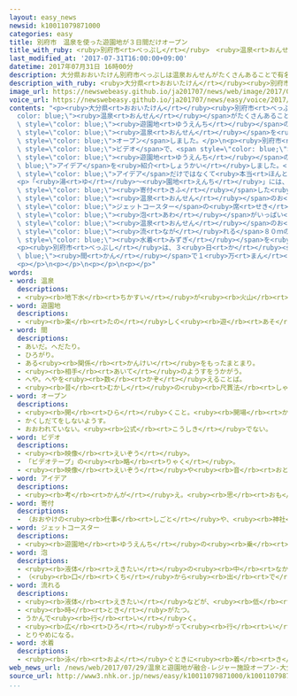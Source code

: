 ```yaml
---
layout: easy_news
newsid: k10011079871000
categories: easy
title: 別府市　温泉を使った遊園地が３日間だけオープン
title_with_ruby: <ruby>別府市<rt>べっぷし</rt></ruby>　<ruby>温泉<rt>おんせん</rt></ruby>を<ruby>使<rt>つか</rt></ruby>った<ruby>遊園地<rt>ゆうえんち</rt></ruby>が３<ruby>日<rt>か</rt></ruby><ruby>間<rt>かん</rt></ruby>だけオープン
last_modified_at: '2017-07-31T16:00:00+09:00'
datetime: 2017年07月31日 16時00分
description: 大分県おおいたけん別府市べっぷしは温泉おんせんがたくさんあることで有名ゆうめいです。
description_with_ruby: <ruby>大分県<rt>おおいたけん</rt></ruby><ruby>別府市<rt>べっぷし</rt></ruby>は<ruby>温泉<rt>おんせん</rt></ruby>がたくさんあることで<ruby>有名<rt>ゆうめい</rt></ruby>です。
image_url: https://newswebeasy.github.io/ja201707/news/web/image/2017/07/31/k10011079871000.jpg
voice_url: https://newswebeasy.github.io/ja201707/news/easy/voice/2017/07/31/k10011079871000.mp3
contents: "<p><ruby>大分県<rt>おおいたけん</rt></ruby><ruby>別府市<rt>べっぷし</rt></ruby>は<span style=\"\
  color: blue;\"><ruby>温泉<rt>おんせん</rt></ruby></span>がたくさんあることで<ruby>有名<rt>ゆうめい</rt></ruby>です。<ruby>別府市<rt>べっぷし</rt></ruby>にある<span\
  \ style=\"color: blue;\"><ruby>遊園地<rt>ゆうえんち</rt></ruby></span>の<ruby>中<rt>なか</rt></ruby>に、７<ruby>月<rt>がつ</rt></ruby>２９<ruby>日<rt>にち</rt></ruby>〜３１<ruby>日<rt>にち</rt></ruby>、<span\
  \ style=\"color: blue;\"><ruby>温泉<rt>おんせん</rt></ruby></span>を<ruby>使<rt>つか</rt></ruby>った<ruby>乗<rt>の</rt></ruby>り<ruby>物<rt>もの</rt></ruby>などを<ruby>楽<rt>たの</rt></ruby>しむことができる「<ruby>湯<rt>ゆ</rt></ruby>～<ruby>園地<rt>えんち</rt></ruby>」が<span\
  \ style=\"color: blue;\">オープン</span>しました。</p>\n<p><ruby>別府市<rt>べっぷし</rt></ruby>は、<ruby>市<rt>し</rt></ruby>のよさを<ruby>知<rt>し</rt></ruby>ってもらうための<span\
  \ style=\"color: blue;\">ビデオ</span>で、<span style=\"color: blue;\"><ruby>温泉<rt>おんせん</rt></ruby></span>を<ruby>使<rt>つか</rt></ruby>った<span\
  \ style=\"color: blue;\"><ruby>遊園地<rt>ゆうえんち</rt></ruby></span>の<span style=\"color:\
  \ blue;\">アイデア</span>を<ruby>紹介<rt>しょうかい</rt></ruby>しました。<ruby>別府市<rt>べっぷし</rt></ruby>は、<span\
  \ style=\"color: blue;\">アイデア</span>だけではなくて<ruby>本当<rt>ほんとう</rt></ruby>につくってみたいと<ruby>考<rt>かんが</rt></ruby>えました。そして、インターネットでみんなからお<ruby>金<rt>かね</rt></ruby>を<ruby>集<rt>あつ</rt></ruby>めて「<ruby>湯<rt>ゆ</rt></ruby>～<ruby>園地<rt>えんち</rt></ruby>」をつくりました。</p>\n\
  <p>「<ruby>湯<rt>ゆ</rt></ruby>～<ruby>園地<rt>えんち</rt></ruby>」には、お<ruby>金<rt>かね</rt></ruby>を<span\
  \ style=\"color: blue;\"><ruby>寄付<rt>きふ</rt></ruby></span>した<ruby>人<rt>ひと</rt></ruby>だけ<ruby>入<rt>はい</rt></ruby>ることができます。<span\
  \ style=\"color: blue;\"><ruby>温泉<rt>おんせん</rt></ruby></span>のお<ruby>湯<rt>ゆ</rt></ruby>を<ruby>使<rt>つか</rt></ruby>った１２の<ruby>乗<rt>の</rt></ruby>り<ruby>物<rt>もの</rt></ruby>などがあります。<span\
  \ style=\"color: blue;\">ジェットコースター</span>の<ruby>席<rt>せき</rt></ruby>の<ruby>中<rt>なか</rt></ruby>には、<span\
  \ style=\"color: blue;\"><ruby>泡<rt>あわ</rt></ruby></span>がいっぱい<ruby>入<rt>はい</rt></ruby>っています。<span\
  \ style=\"color: blue;\"><ruby>温泉<rt>おんせん</rt></ruby></span>のお<ruby>湯<rt>ゆ</rt></ruby>が<span\
  \ style=\"color: blue;\"><ruby>流<rt>なが</rt></ruby>れる</span>８０ｍの<ruby>滑<rt>すべ</rt></ruby>り<ruby>台<rt>だい</rt></ruby>では、<span\
  \ style=\"color: blue;\"><ruby>水着<rt>みずぎ</rt></ruby></span>を<ruby>着<rt>き</rt></ruby>た<ruby>子<rt>こ</rt></ruby>どもたちが<ruby>大<rt>おお</rt></ruby>きな<ruby>声<rt>こえ</rt></ruby>を<ruby>出<rt>だ</rt></ruby>しながら<ruby>滑<rt>すべ</rt></ruby>っていました。</p>\n\
  <p><ruby>別府市<rt>べっぷし</rt></ruby>は、３<ruby>日<rt>か</rt></ruby><span style=\"color:\
  \ blue;\"><ruby>間<rt>かん</rt></ruby></span>で１<ruby>万<rt>まん</rt></ruby>２０００<ruby>人<rt>にん</rt></ruby>ぐらいの<ruby>人<rt>ひと</rt></ruby>が<ruby>来<rt>く</rt></ruby>ると<ruby>考<rt>かんが</rt></ruby>えています。</p>\n\
  <p></p>\n<p></p>\n<p></p>\n<p></p>"
words:
- word: 温泉
  descriptions:
  - <ruby><rb>地下水</rb><rt>ちかすい</rt></ruby>が<ruby><rb>火山</rb><rt>かざん</rt></ruby>などの<ruby><rb>熱</rb><rt>ねつ</rt></ruby>で<ruby><rb>温</rb><rt>あたた</rt></ruby>められて、<ruby><rb>地下</rb><rt>ちか</rt></ruby>からわき<ruby><rb>出</rb><rt>だ</rt></ruby>す<ruby><rb>湯</rb><rt>ゆ</rt></ruby>。いろいろな<ruby><rb>成分</rb><rt>せいぶん</rt></ruby>がとけていて<ruby><rb>病気</rb><rt>びょうき</rt></ruby>に<ruby><rb>効</rb><rt>き</rt></ruby>く。また、その<ruby><rb>湯</rb><rt>ゆ</rt></ruby>の<ruby><rb>出</rb><rt>で</rt></ruby>る<ruby><rb>場所</rb><rt>ばしょ</rt></ruby>。
- word: 遊園地
  descriptions:
  - <ruby><rb>楽</rb><rt>たの</rt></ruby>しく<ruby><rb>遊</rb><rt>あそ</rt></ruby>べるように、<ruby><rb>遊</rb><rt>あそ</rt></ruby>び<ruby><rb>道具</rb><rt>どうぐ</rt></ruby>などが<ruby><rb>備</rb><rt>そな</rt></ruby>えてある<ruby><rb>所</rb><rt>ところ</rt></ruby>。
- word: 間
  descriptions:
  - あいだ。へだたり。
  - ひろがり。
  - ある<ruby><rb>関係</rb><rt>かんけい</rt></ruby>をもったまとまり。
  - <ruby><rb>相手</rb><rt>あいて</rt></ruby>のようすをうかがう。
  - へや。へやを<ruby><rb>数</rb><rt>かぞ</rt></ruby>えることば。
  - <ruby><rb>昔</rb><rt>むかし</rt></ruby>の<ruby><rb>尺貫法</rb><rt>しゃっかんほう</rt></ruby>で、<ruby><rb>長</rb><rt>なが</rt></ruby>さの<ruby><rb>単位</rb><rt>たんい</rt></ruby>の<ruby><rb>一</rb><rt>ひと</rt></ruby>つ。<ruby><rb>一間</rb><rt>いっけん</rt></ruby>は<ruby><rb>約</rb><rt>やく</rt></ruby>一・八メートル。
- word: オープン
  descriptions:
  - <ruby><rb>開</rb><rt>ひら</rt></ruby>くこと。<ruby><rb>開場</rb><rt>かいじょう</rt></ruby>。
  - かくしだてをしないようす。
  - おおわれていない。<ruby><rb>公式</rb><rt>こうしき</rt></ruby>でない。
- word: ビデオ
  descriptions:
  - <ruby><rb>映像</rb><rt>えいぞう</rt></ruby>。
  - 「ビデオテープ」の<ruby><rb>略</rb><rt>りゃく</rt></ruby>。
  - <ruby><rb>映像</rb><rt>えいぞう</rt></ruby>や<ruby><rb>音</rb><rt>おと</rt></ruby>を、<ruby><rb>磁気</rb><rt>じき</rt></ruby>テープに<ruby><rb>記録</rb><rt>きろく</rt></ruby>したり<ruby><rb>再生</rb><rt>さいせい</rt></ruby>したりする<ruby><rb>装置</rb><rt>そうち</rt></ruby>。
- word: アイデア
  descriptions:
  - <ruby><rb>考</rb><rt>かんが</rt></ruby>え。<ruby><rb>思</rb><rt>おも</rt></ruby>いつき。<ruby><rb>工夫</rb><rt>くふう</rt></ruby>。アイディア。
- word: 寄付
  descriptions:
  - （おおやけの<ruby><rb>仕事</rb><rt>しごと</rt></ruby>や、<ruby><rb>神社</rb><rt>じんじゃ</rt></ruby>・<ruby><rb>寺</rb><rt>てら</rt></ruby>・<ruby><rb>団体</rb><rt>だんたい</rt></ruby>などの<ruby><rb>仕事</rb><rt>しごと</rt></ruby>を<ruby><rb>助</rb><rt>たす</rt></ruby>けるために）お<ruby><rb>金</rb><rt>かね</rt></ruby>や<ruby><rb>品物</rb><rt>しなもの</rt></ruby>を<ruby><rb>出</rb><rt>だ</rt></ruby>すこと。
- word: ジェットコースター
  descriptions:
  - <ruby><rb>遊園地</rb><rt>ゆうえんち</rt></ruby>の<ruby><rb>乗</rb><rt>の</rt></ruby>り<ruby><rb>物</rb><rt>もの</rt></ruby>の<ruby><rb>一</rb><rt>ひと</rt></ruby>つ。<ruby><rb>急</rb><rt>きゅう</rt></ruby>な<ruby><rb>上</rb><rt>のぼ</rt></ruby>り<ruby><rb>下</rb><rt>くだ</rt></ruby>りやカーブのあるレールの<ruby><rb>上</rb><rt>うえ</rt></ruby>を<ruby><rb>勢</rb><rt>いきお</rt></ruby>いよく<ruby><rb>走</rb><rt>はし</rt></ruby>る、<ruby><rb>小型</rb><rt>こがた</rt></ruby>の<ruby><rb>列車</rb><rt>れっしゃ</rt></ruby>。
- word: 泡
  descriptions:
  - <ruby><rb>液体</rb><rt>えきたい</rt></ruby>の<ruby><rb>中</rb><rt>なか</rt></ruby>に<ruby><rb>空気</rb><rt>くうき</rt></ruby>が<ruby><rb>入</rb><rt>はい</rt></ruby>って、<ruby><rb>丸</rb><rt>まる</rt></ruby>くふくれた<ruby><rb>玉</rb><rt>たま</rt></ruby>。あぶく。
  - （<ruby><rb>口</rb><rt>くち</rt></ruby>から<ruby><rb>出</rb><rt>で</rt></ruby>る）つば。
- word: 流れる
  descriptions:
  - <ruby><rb>液体</rb><rt>えきたい</rt></ruby>などが、<ruby><rb>低</rb><rt>ひく</rt></ruby>いほうへ<ruby><rb>動</rb><rt>うご</rt></ruby>く。
  - <ruby><rb>時</rb><rt>とき</rt></ruby>がたつ。
  - うかんで<ruby><rb>行</rb><rt>い</rt></ruby>く。
  - <ruby><rb>広</rb><rt>ひろ</rt></ruby>がって<ruby><rb>行</rb><rt>い</rt></ruby>く。
  - とりやめになる。
- word: 水着
  descriptions:
  - <ruby><rb>泳</rb><rt>およ</rt></ruby>ぐときに<ruby><rb>着</rb><rt>き</rt></ruby>るもの。<ruby><rb>海水着</rb><rt>かいすいぎ</rt></ruby>。
web_news_url: /news/web/2017/07/29/温泉と遊園地が融合-レジャー施設オープン-大分-別府/
source_url: http://www3.nhk.or.jp/news/easy/k10011079871000/k10011079871000.html
...
```

